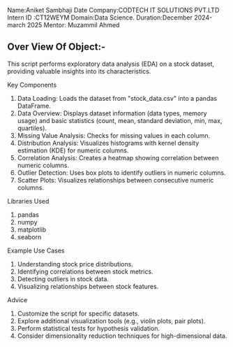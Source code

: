Name:Aniket Sambhaji Date
Company:CODTECH IT SOLUTIONS PVT.LTD
Intern ID :CT12WEYM
Domain:Data Science.
Duration:December 2024-march 2025
Mentor: Muzammil Ahmed

## Over View Of Object:-


This script performs exploratory data analysis (EDA) on a stock dataset, providing valuable insights into its characteristics.

Key Components

1. Data Loading: Loads the dataset from "stock_data.csv" into a pandas DataFrame.
2. Data Overview: Displays dataset information (data types, memory usage) and basic statistics (count, mean, standard deviation, min, max, quartiles).
3. Missing Value Analysis: Checks for missing values in each column.
4. Distribution Analysis: Visualizes histograms with kernel density estimation (KDE) for numeric columns.
5. Correlation Analysis: Creates a heatmap showing correlation between numeric columns.
6. Outlier Detection: Uses box plots to identify outliers in numeric columns.
7. Scatter Plots: Visualizes relationships between consecutive numeric columns.

Libraries Used

1. pandas
2. numpy
3. matplotlib
4. seaborn

Example Use Cases

1. Understanding stock price distributions.
2. Identifying correlations between stock metrics.
3. Detecting outliers in stock data.
4. Visualizing relationships between stock features.

Advice

1. Customize the script for specific datasets.
2. Explore additional visualization tools (e.g., violin plots, pair plots).
3. Perform statistical tests for hypothesis validation.
4. Consider dimensionality reduction techniques for high-dimensional data.

